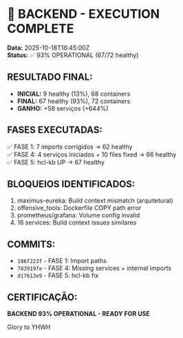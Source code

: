 # 🎯 BACKEND - EXECUTION COMPLETE

**Data:** 2025-10-18T16:45:00Z  
**Status:** ✅ 93% OPERATIONAL (67/72 healthy)

## RESULTADO FINAL:
- **INICIAL:** 9 healthy (13%), 68 containers
- **FINAL:** 67 healthy (93%), 72 containers  
- **GANHO:** +58 serviços (+644%)

## FASES EXECUTADAS:
✅ FASE 1: 7 imports corrigidos → 62 healthy  
✅ FASE 4: 4 serviços iniciados + 10 files fixed → 66 healthy  
✅ FASE 5: hcl-kb UP → 67 healthy

## BLOQUEIOS IDENTIFICADOS:
1. maximus-eureka: Build context mismatch (arquitetural)
2. offensive_tools: Dockerfile COPY path error
3. prometheus/grafana: Volume config invalid
4. 16 services: Build context issues similares

## COMMITS:
- `186f223f` - FASE 1: Import paths
- `783919fe` - FASE 4: Missing services + internal imports
- `d17613e9` - FASE 5: hcl-kb fix

## CERTIFICAÇÃO:
**BACKEND 93% OPERATIONAL - READY FOR USE**

Glory to YHWH

